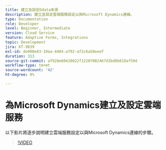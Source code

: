 ```yaml
---
title: 建立及設定Odata來源
description: 建立並設定雲端服務設定以與Microsoft Dynamics連線。
type: Documentation
role: Developer
level: Beginner, Intermediate
version: Cloud Service
feature: Adaptive Forms, Integrations
topic: Development
jira: KT-9839
exl-id: de900e83-19aa-4404-a792-af2c6a58eeef
duration: 313
source-git-commit: af928e60410022f12207082467d3bd9b818af59d
workflow-type: tm+mt
source-wordcount: '42'
ht-degree: 0%

---
```


# 為Microsoft Dynamics建立及設定雲端服務


以下影片將逐步說明建立雲端服務設定以與Microsoft Dynamics連線的步驟。

>[!VIDEO](https://video.tv.adobe.com/v/340758?quality=12&learn=on)
